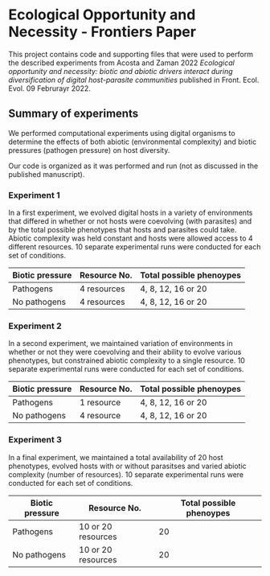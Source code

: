 # Ecological Opportunity and Necessity - Frontiers Paper

This project contains code and supporting files that were used to perform the described experiments from Acosta and Zaman 2022 *Ecological opportunity and necessity: biotic and abiotic drivers interact during diversification of digital host-parasite communities* published in Front. Ecol. Evol. 09 Februrayr 2022. 

## Summary of experiments

We performed computational experiments using digital organisms to determine the effects 
of both abiotic (environmental complexity) and biotic pressures (pathogen pressure) on
host diversity. 

Our code is organized as it was performed and run (not as discussed in the published manuscript). 

### Experiment 1

In a first experiment, we evolved digital hosts in a variety of environments that differed
in whether or not hosts were coevolving (with parasites) and by the total possible phenotypes
that hosts and parasites could take. Abiotic complexity was held constant and hosts were
allowed access to 4 different resources. 10 separate experimental runs were conducted for each 
set of conditions.

| Biotic pressure      | Resource No. | Total possible phenoypes |
| -------------------- | ------------ | -------------------------|
| Pathogens            | 4 resources  | 4, 8, 12, 16 or 20       |
| No pathogens         | 4 resources  | 4, 8, 12, 16 or 20       |


### Experiment 2

In a second experiment, we maintained variation of environments in whether or not they were coevolving and
their ability to evolve various phenotypes, but constrained abiotic complexity to a single resource.
10 separate experimental runs were conducted for each set of conditions.

| Biotic pressure      | Resource No. | Total possible phenoypes |
| -------------------- | ------------ | -------------------------|
| Pathogens            | 1 resource   | 4, 8, 12, 16 or 20       |
| No pathogens         | 4 resource   | 4, 8, 12, 16 or 20       |

### Experiment 3

In a final experiment, we maintained a total availability of 20 host phenotypes, evolved hosts with or without
parasitses and varied abiotic complexity (number of resources). 10 separate experimental runs were 
conducted for each set of conditions.

| Biotic pressure      | Resource No. | Total possible phenoypes |
| -------------------- | ------------ | -------------------------|
| Pathogens            | 10 or 20 resources | 20       |
| No pathogens         | 10 or 20 resources | 20       |

 
